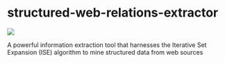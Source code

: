 # structured-web-relations-extractor

![](https://img.shields.io/github/license/ulasonat/relevance-feedback-search-engine?color=red&logo=red&style=flat-square)

A powerful information extraction tool that harnesses the Iterative Set Expansion (ISE) algorithm to mine structured data from web sources
